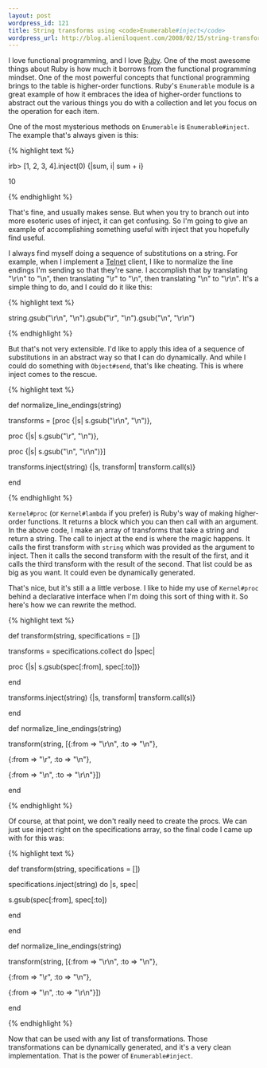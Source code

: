 ```yaml
---
layout: post
wordpress_id: 121
title: String transforms using <code>Enumerable#inject</code>
wordpress_url: http://blog.alieniloquent.com/2008/02/15/string-transforms-using-enumerableinject/
---
```

I love functional programming, and I love [Ruby][1]. One of the most awesome
things about Ruby is how much it borrows from the functional programming
mindset. One of the most powerful concepts that functional programming brings
to the table is higher-order functions. Ruby's `Enumerable` module is a great
example of how it embraces the idea of higher-order functions to abstract out
the various things you do with a collection and let you focus on the operation
for each item.

One of the most mysterious methods on `Enumerable` is `Enumerable#inject`. The
example that's always given is this:

{% highlight text %}

irb> [1, 2, 3, 4].inject(0) {|sum, i| sum + i}

10

{% endhighlight %}

That's fine, and usually makes sense. But when you try to branch out into more
esoteric uses of inject, it can get confusing. So I'm going to give an example
of accomplishing something useful with inject that you hopefully find useful.

I always find myself doing a sequence of substitutions on a string. For
example, when I implement a [Telnet][2] client, I like to normalize the line
endings I'm sending so that they're sane. I accomplish that by translating
"\r\n" to "\n", then translating "\r" to "\n", then translating "\n" to
"\r\n". It's a simple thing to do, and I could do it like this:

{% highlight text %}

string.gsub("\r\n", "\n").gsub("\r", "\n").gsub("\n", "\r\n")

{% endhighlight %}

But that's not very extensible. I'd like to apply this idea of a sequence of
substitutions in an abstract way so that I can do dynamically. And while I
could do something with `Object#send`, that's like cheating. This is where
inject comes to the rescue.

{% highlight text %}

def normalize_line_endings(string)

transforms = [proc {|s| s.gsub("\r\n", "\n")},

proc {|s| s.gsub("\r", "\n")},

proc {|s| s.gsub("\n", "\r\n")}]

transforms.inject(string) {|s, transform| transform.call(s)}

end

{% endhighlight %}

`Kernel#proc` (or `Kernel#lambda` if you prefer) is Ruby's way of making
higher-order functions. It returns a block which you can then call with an
argument. In the above code, I make an array of transforms that take a string
and return a string. The call to inject at the end is where the magic happens.
It calls the first transform with `string` which was provided as the argument
to inject. Then it calls the second transform with the result of the first,
and it calls the third transform with the result of the second. That list
could be as big as you want. It could even be dynamically generated.

That's nice, but it's still a a little verbose. I like to hide my use of
`Kernel#proc` behind a declarative interface when I'm doing this sort of thing
with it. So here's how we can rewrite the method.

{% highlight text %}

def transform(string, specifications = [])

transforms = specifications.collect do |spec|

proc {|s| s.gsub(spec[:from], spec[:to])}

end

transforms.inject(string) {|s, transform| transform.call(s)}

end

def normalize_line_endings(string)

transform(string, [{:from => "\r\n", :to => "\n"},

{:from => "\r", :to => "\n"},

{:from => "\n", :to => "\r\n"}])

end

{% endhighlight %}

Of course, at that point, we don't really need to create the procs. We can
just use inject right on the specifications array, so the final code I came up
with for this was:

{% highlight text %}

def transform(string, specifications = [])

specifications.inject(string) do |s, spec|

s.gsub(spec[:from], spec[:to])

end

end

def normalize_line_endings(string)

transform(string, [{:from => "\r\n", :to => "\n"},

{:from => "\r", :to => "\n"},

{:from => "\n", :to => "\r\n"}])

end

{% endhighlight %}

Now that can be used with any list of transformations. Those transformations
can be dynamically generated, and it's a very clean implementation. That is
the power of `Enumerable#inject`.

   [1]: http://www.ruby-lang.org

   [2]: http://tools.ietf.org/html/rfc854


